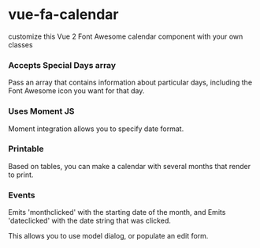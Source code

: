 # vue-fa-calendar
customize this Vue 2 Font Awesome calendar component with your own classes

### Accepts Special Days array
Pass an array that contains information about particular days, including the Font Awesome icon you want for that day.

### Uses Moment JS
Moment integration allows you to specify date format.

### Printable
Based on tables, you can make a calendar with several months that render to print.

### Events 
Emits 'monthclicked' with the starting date of the month, and
Emits 'dateclicked' with the date string that was clicked.  

This allows you to use model dialog, or populate an edit form.


